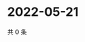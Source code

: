 # 2022-05-21

共 0 条

<!-- BEGIN WEIBO -->
<!-- 最后更新时间 Sat May 21 2022 10:10:56 GMT+0800 (China Standard Time) -->

<!-- END WEIBO -->
